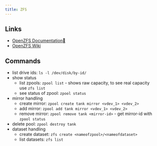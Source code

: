 ```yaml
---
title: ZFS
---
```


## Links
- [OpenZFS Documentation](https://openzfs.github.io/openzfs-docs/)
- [OpenZFS Wiki](https://openzfs.org/wiki/Main_Page)

## Commands
- list drive ids: `ls -l /dev/disk/by-id/`
- show status
  - list zpools: `zpool list` - shows raw capacity, to see real capacity use `zfs list`
  - see status of zpool: `zpool status`
- mirror handling
  - create mirror: `zpool create tank mirror <vdev_1> <vdev_2>`
  - add mirror: `zpool add tank mirror <vdev_1> <vdev_2>`
  - remove mirror: `zpool remove tank <mirror-id>` - get mirror-id with `zpool status`
- delete pool: `zpool destroy tank`
- dataset handling
  - create dataset: `zfs create <nameofzpool>/<nameofdataset>`
  - list datasets: `zfs list`
